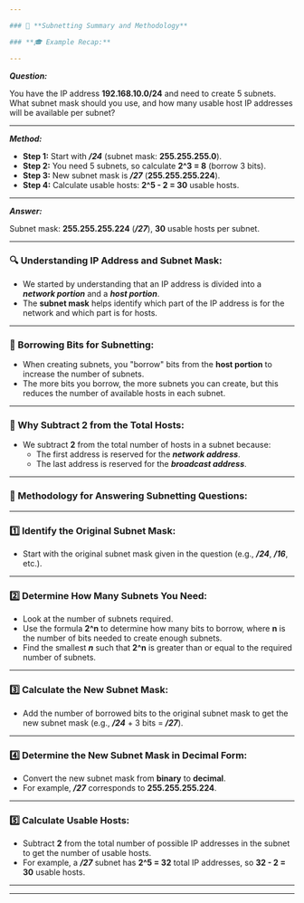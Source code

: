 ```yaml
---

### 📝 **Subnetting Summary and Methodology**

### **🎓 Example Recap:**

---
```


***Question:***

You have the IP address **192.168.10.0/24** and need to create 5 subnets. What subnet mask should you use, and how many usable host IP addresses will be available per subnet?

---

***Method:***

- **Step 1:** Start with ***/24*** (subnet mask: **255.255.255.0**).
- **Step 2:** You need 5 subnets, so calculate **2^3 = 8** (borrow 3 bits).
- **Step 3:** New subnet mask is ***/27*** (**255.255.255.224**).
- **Step 4:** Calculate usable hosts: **2^5 - 2 = 30** usable hosts.

---

***Answer:***

Subnet mask: **255.255.255.224** (***/27***), **30** usable hosts per subnet.

---

### **🔍 Understanding IP Address and Subnet Mask:**

- We started by understanding that an IP address is divided into a ***network portion*** and a ***host portion***.
- The **subnet mask** helps identify which part of the IP address is for the network and which part is for hosts.

---

### **🔗 Borrowing Bits for Subnetting:**

- When creating subnets, you "borrow" bits from the **host portion** to increase the number of subnets.
- The more bits you borrow, the more subnets you can create, but this reduces the number of available hosts in each subnet.

---

### **🚫 Why Subtract 2 from the Total Hosts:**

- We subtract **2** from the total number of hosts in a subnet because:
    - The first address is reserved for the ***network address***.
    - The last address is reserved for the ***broadcast address***.

---

### **🔧 Methodology for Answering Subnetting Questions:**

---

### **1️⃣ Identify the Original Subnet Mask:**

- Start with the original subnet mask given in the question (e.g., ***/24***, ***/16***, etc.).

---

### **2️⃣ Determine How Many Subnets You Need:**

- Look at the number of subnets required.
- Use the formula **2^n** to determine how many bits to borrow, where **n** is the number of bits needed to create enough subnets.
- Find the smallest ***n*** such that **2^n** is greater than or equal to the required number of subnets.

---

### **3️⃣ Calculate the New Subnet Mask:**

- Add the number of borrowed bits to the original subnet mask to get the new subnet mask (e.g., ***/24*** + 3 bits = ***/27***).

---

### **4️⃣ Determine the New Subnet Mask in Decimal Form:**

- Convert the new subnet mask from **binary** to **decimal**.
- For example, ***/27*** corresponds to **255.255.255.224**.

---

### **5️⃣ Calculate Usable Hosts:**

- Subtract **2** from the total number of possible IP addresses in the subnet to get the number of usable hosts.
- For example, a ***/27*** subnet has **2^5 = 32** total IP addresses, so **32 - 2 = 30** usable hosts.

---

---